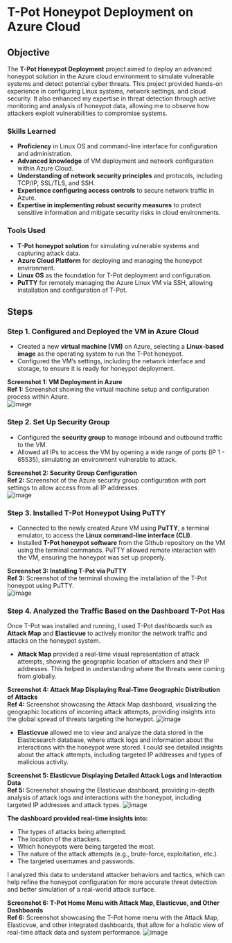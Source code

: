 # T-Pot Honeypot Deployment on Azure Cloud

## Objective
The **T-Pot Honeypot Deployment** project aimed to deploy an advanced honeypot solution in the Azure cloud environment to simulate vulnerable systems and detect potential cyber threats. This project provided hands-on experience in configuring Linux systems, network settings, and cloud security. It also enhanced my expertise in threat detection through active monitoring and analysis of honeypot data, allowing me to observe how attackers exploit vulnerabilities to compromise systems.

### Skills Learned
- **Proficiency** in Linux OS and command-line interface for configuration and administration.
- **Advanced knowledge** of VM deployment and network configuration within Azure Cloud.
- **Understanding of network security principles** and protocols, including TCP/IP, SSL/TLS, and SSH.
- **Experience configuring access controls** to secure network traffic in Azure.
- **Expertise in implementing robust security measures** to protect sensitive information and mitigate security risks in cloud environments.

### Tools Used
- **T-Pot honeypot solution** for simulating vulnerable systems and capturing attack data.
- **Azure Cloud Platform** for deploying and managing the honeypot environment.
- **Linux OS** as the foundation for T-Pot deployment and configuration.
- **PuTTY** for remotely managing the Azure Linux VM via SSH, allowing installation and configuration of T-Pot.

## Steps

### Step 1. Configured and Deployed the VM in Azure Cloud
- Created a new **virtual machine (VM)** on Azure, selecting a **Linux-based image** as the operating system to run the T-Pot honeypot.
- Configured the VM’s settings, including the network interface and storage, to ensure it is ready for honeypot deployment.

**Screenshot 1: VM Deployment in Azure**  
**Ref 1:** Screenshot showing the virtual machine setup and configuration process within Azure.  
![image](https://github.com/user-attachments/assets/2c755366-bcf7-4d10-a20e-c708ace0506b)


### Step 2. Set Up Security Group
- Configured the **security group** to manage inbound and outbound traffic to the VM.
- Allowed all IPs to access the VM by opening a wide range of ports (IP 1 - 65535), simulating an environment vulnerable to attack.

**Screenshot 2: Security Group Configuration**  
**Ref 2:** Screenshot of the Azure security group configuration with port settings to allow access from all IP addresses.  
![image](https://github.com/user-attachments/assets/9617c2c6-5e86-4e1c-840e-58b30fef780e)


### Step 3. Installed T-Pot Honeypot Using PuTTY
- Connected to the newly created Azure VM using **PuTTY**, a terminal emulator, to access the **Linux command-line interface (CLI)**.
- Installed **T-Pot honeypot software** from the Github repository on the VM using the terminal commands. PuTTY allowed remote interaction with the VM, ensuring the honeypot was set up properly.

**Screenshot 3: Installing T-Pot via PuTTY**  
**Ref 3:** Screenshot of the terminal showing the installation of the T-Pot honeypot using PuTTY.  
![image](https://github.com/user-attachments/assets/186a2aa6-5dc3-4872-a608-eb2501317bf0)


### Step 4. Analyzed the Traffic Based on the Dashboard T-Pot Has
Once T-Pot was installed and running, I used T-Pot dashboards such as **Attack Map** and **Elasticvue** to actively monitor the network traffic and attacks on the honeypot system.

- **Attack Map** provided a real-time visual representation of attack attempts, showing the geographic location of attackers and their IP addresses. This helped in understanding where the threats were coming from globally.

**Screenshot 4: Attack Map Displaying Real-Time Geographic Distribution of Attacks**  
**Ref 4:** Screenshot showcasing the Attack Map dashboard, visualizing the geographic locations of incoming attack attempts, providing insights into the global spread of threats targeting the honeypot.
![image](https://github.com/user-attachments/assets/771e50c5-b949-4607-85b8-e2f5268f3371)
  
- **Elasticvue** allowed me to view and analyze the data stored in the Elasticsearch database, where attack logs and information about the interactions with the honeypot were stored. I could see detailed insights about the attack attempts, including targeted IP addresses and types of malicious activity.

**Screenshot 5: Elasticvue Displaying Detailed Attack Logs and Interaction Data**  
**Ref 5:** Screenshot showing the Elasticvue dashboard, providing in-depth analysis of attack logs and interactions with the honeypot, including targeted IP addresses and attack types.
![image](https://github.com/user-attachments/assets/4765e6ee-2362-4836-83ed-b9d78daeb6ee)


**The dashboard provided real-time insights into:**
- The types of attacks being attempted.
- The location of the attackers.
- Which honeypots were being targeted the most.
- The nature of the attack attempts (e.g., brute-force, exploitation, etc.).
- The targeted usernames and passwords.

I analyzed this data to understand attacker behaviors and tactics, which can help refine the honeypot configuration for more accurate threat detection and better simulation of a real-world attack surface.

**Screenshot 6: T-Pot Home Menu with Attack Map, Elasticvue, and Other Dashboards**  
**Ref 6:** Screenshot showcasing the T-Pot home menu with the Attack Map, Elasticvue, and other integrated dashboards, that allow for a holistic view of real-time attack data and system performance.
![image](https://github.com/user-attachments/assets/00094c93-52f7-4562-91d1-4c6135cb8b92)


